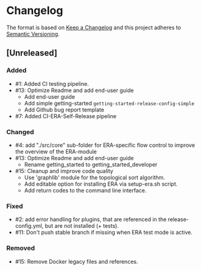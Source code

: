 # Changelog

The format is based on [Keep a Changelog](http://keepachangelog.com/en/1.0.0/)
and this project adheres to [Semantic Versioning](http://semver.org/spec/v2.0.0.html).

## [Unreleased]

### Added

- #1: Added CI testing pipeline.
- #13: Optimize Readme and add end-user guide
  - Add end-user guide
  - Add simple getting-started `getting-started-release-config-simple`
  - Add Github bug report template
- #7: Added CI-ERA-Self-Release pipeline

### Changed

- #4: add "./src/core" sub-folder for ERA-specific flow control to improve the overview of
  the ERA-module
- #13: Optimize Readme and add end-user guide
  - Rename getting_started to getting_started_developer
- #15: Cleanup and improve code quality
  - Use 'graphlib' module for the topological sort algorithm.
  - Add editable option for installing ERA via setup-era.sh script.
  - Add return codes to the command line interface.

### Fixed

- #2: add error handling for plugins, that are referenced in the release-config.yml, but are
  not installed (+ tests).
- #11: Don't push stable branch if missing when ERA test mode is active.

### Removed

- #15: Remove Docker legacy files and references.
